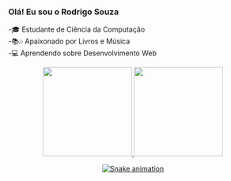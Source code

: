 ### Olá! Eu sou o Rodrigo Souza

-🎓 Estudante de Ciência da Computação   
-📚🎶 Apaixonado por Livros e Música   
-💻 Aprendendo sobre Desenvolvimento Web   

<div align="center">
  <a href="https://github.com/rodsgx">
  <img height="180em" src="https://github-readme-stats.vercel.app/api?username=rodsgx&show_icons=true&theme=cobalt&include_all_commits=true&count_private=true"/>
  <img height="180em" src="https://github-readme-stats.vercel.app/api/top-langs/?username=rodsgx&layout=compact&langs_count=7&theme=cobalt"/>
</div>

<div align="center">
  
  ![Snake animation](https://github.com/danielbped/danielbped/blob/output/github-contribution-grid-snake.svg)
  
</div>
